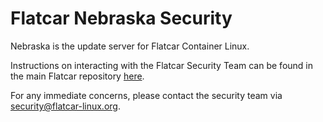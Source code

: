 # Flatcar Nebraska Security

Nebraska is the update server for Flatcar Container Linux.

Instructions on interacting with the Flatcar Security Team can be found in the main Flatcar repository [here](https://github.com/flatcar/Flatcar/blob/main/SECURITY.md).

For any immediate concerns, please contact the security team via [security@flatcar-linux.org](mailto:security@flatcar-linux.org). 
